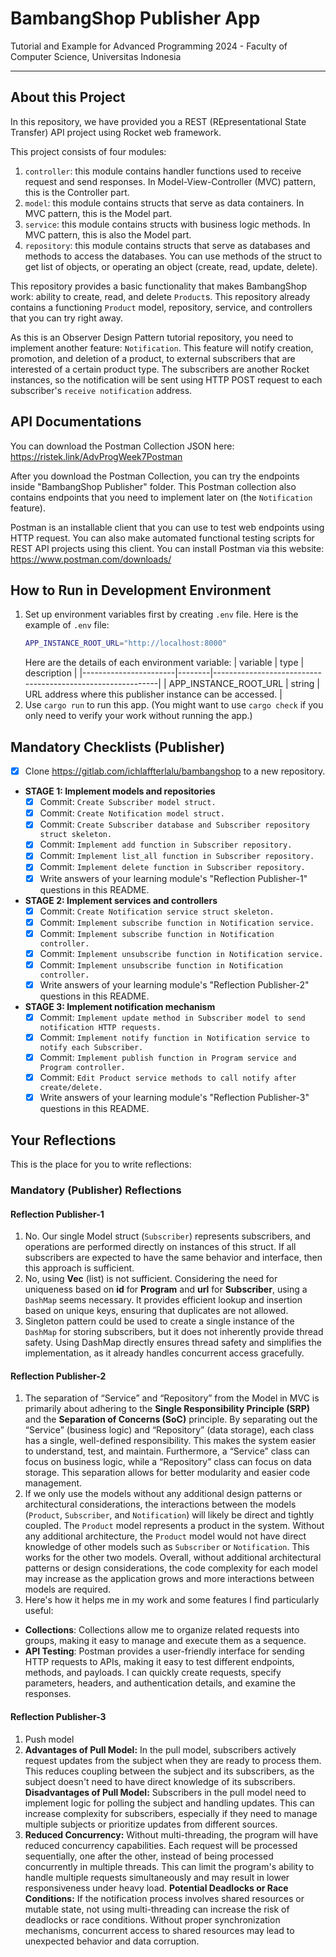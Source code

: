 # BambangShop Publisher App
Tutorial and Example for Advanced Programming 2024 - Faculty of Computer Science, Universitas Indonesia

---

## About this Project
In this repository, we have provided you a REST (REpresentational State Transfer) API project using Rocket web framework.

This project consists of four modules:
1.  `controller`: this module contains handler functions used to receive request and send responses.
    In Model-View-Controller (MVC) pattern, this is the Controller part.
2.  `model`: this module contains structs that serve as data containers.
    In MVC pattern, this is the Model part.
3.  `service`: this module contains structs with business logic methods.
    In MVC pattern, this is also the Model part.
4.  `repository`: this module contains structs that serve as databases and methods to access the databases.
    You can use methods of the struct to get list of objects, or operating an object (create, read, update, delete).

This repository provides a basic functionality that makes BambangShop work: ability to create, read, and delete `Product`s.
This repository already contains a functioning `Product` model, repository, service, and controllers that you can try right away.

As this is an Observer Design Pattern tutorial repository, you need to implement another feature: `Notification`.
This feature will notify creation, promotion, and deletion of a product, to external subscribers that are interested of a certain product type.
The subscribers are another Rocket instances, so the notification will be sent using HTTP POST request to each subscriber's `receive notification` address.

## API Documentations

You can download the Postman Collection JSON here: https://ristek.link/AdvProgWeek7Postman

After you download the Postman Collection, you can try the endpoints inside "BambangShop Publisher" folder.
This Postman collection also contains endpoints that you need to implement later on (the `Notification` feature).

Postman is an installable client that you can use to test web endpoints using HTTP request.
You can also make automated functional testing scripts for REST API projects using this client.
You can install Postman via this website: https://www.postman.com/downloads/

## How to Run in Development Environment
1.  Set up environment variables first by creating `.env` file.
    Here is the example of `.env` file:
    ```bash
    APP_INSTANCE_ROOT_URL="http://localhost:8000"
    ```
    Here are the details of each environment variable:
    | variable              | type   | description                                                |
    |-----------------------|--------|------------------------------------------------------------|
    | APP_INSTANCE_ROOT_URL | string | URL address where this publisher instance can be accessed. |
2.  Use `cargo run` to run this app.
    (You might want to use `cargo check` if you only need to verify your work without running the app.)

## Mandatory Checklists (Publisher)
-   [x] Clone https://gitlab.com/ichlaffterlalu/bambangshop to a new repository.
-   **STAGE 1: Implement models and repositories**
    -   [x] Commit: `Create Subscriber model struct.`
    -   [x] Commit: `Create Notification model struct.`
    -   [x] Commit: `Create Subscriber database and Subscriber repository struct skeleton.`
    -   [x] Commit: `Implement add function in Subscriber repository.`
    -   [x] Commit: `Implement list_all function in Subscriber repository.`
    -   [x] Commit: `Implement delete function in Subscriber repository.`
    -   [x] Write answers of your learning module's "Reflection Publisher-1" questions in this README.
-   **STAGE 2: Implement services and controllers**
    -   [x] Commit: `Create Notification service struct skeleton.`
    -   [x] Commit: `Implement subscribe function in Notification service.`
    -   [x] Commit: `Implement subscribe function in Notification controller.`
    -   [x] Commit: `Implement unsubscribe function in Notification service.`
    -   [x] Commit: `Implement unsubscribe function in Notification controller.`
    -   [x] Write answers of your learning module's "Reflection Publisher-2" questions in this README.
-   **STAGE 3: Implement notification mechanism**
    -   [x] Commit: `Implement update method in Subscriber model to send notification HTTP requests.`
    -   [x] Commit: `Implement notify function in Notification service to notify each Subscriber.`
    -   [x] Commit: `Implement publish function in Program service and Program controller.`
    -   [x] Commit: `Edit Product service methods to call notify after create/delete.`
    -   [x] Write answers of your learning module's "Reflection Publisher-3" questions in this README.

## Your Reflections
This is the place for you to write reflections:

### Mandatory (Publisher) Reflections

#### Reflection Publisher-1
1. No. Our single Model struct (`Subscriber`) represents subscribers, and operations are performed directly on instances of this struct. If all subscribers are expected to have the same behavior and interface, then this approach is sufficient.
2. No, using **Vec** (list) is not sufficient. Considering the need for uniqueness based on **id** for **Program** and **url** for **Subscriber**, using a `DashMap` seems necessary. It provides efficient lookup and insertion based on unique keys, ensuring that duplicates are not allowed.
3. Singleton pattern could be used to create a single instance of the `DashMap` for storing subscribers, but it does not inherently provide thread safety. Using DashMap directly ensures thread safety and simplifies the implementation, as it already handles concurrent access gracefully.

#### Reflection Publisher-2
1. The separation of “Service” and “Repository” from the Model in MVC is primarily about adhering to the **Single Responsibility Principle (SRP)** and the **Separation of Concerns (SoC)** principle. By separating out the “Service” (business logic) and “Repository” (data storage), each class has a single, well-defined responsibility. This makes the system easier to understand, test, and maintain. Furthermore, a “Service” class can focus on business logic, while a “Repository” class can focus on data storage. This separation allows for better modularity and easier code management.
2. If we only use the models without any additional design patterns or architectural considerations, the interactions between the models (`Product`, `Subscriber`, and `Notification`) will likely be direct and tightly coupled. The `Product` model represents a product in the system. Without any additional architecture, the `Product` model would not have direct knowledge of other models such as `Subscriber` or `Notification`. This works for the other two models. Overall, without additional architectural patterns or design considerations, the code complexity for each model may increase as the application grows and more interactions between models are required.
3. Here's how it helps me in my work and some features I find particularly useful:
- **Collections**: Collections allow me to organize related requests into groups, making it easy to manage and execute them as a sequence.
- **API Testing**: Postman provides a user-friendly interface for sending HTTP requests to APIs, making it easy to test different endpoints, methods, and payloads. I can quickly create requests, specify parameters, headers, and authentication details, and examine the responses.

#### Reflection Publisher-3
1. Push model
2. **Advantages of Pull Model:** In the pull model, subscribers actively request updates from the subject when they are ready to process them. This reduces coupling between the subject and its subscribers, as the subject doesn't need to have direct knowledge of its subscribers.
**Disadvantages of Pull Model:**
Subscribers in the pull model need to implement logic for polling the subject and handling updates. This can increase complexity for subscribers, especially if they need to manage multiple subjects or prioritize updates from different sources.
3. **Reduced Concurrency:** Without multi-threading, the program will have reduced concurrency capabilities. Each request will be processed sequentially, one after the other, instead of being processed concurrently in multiple threads. This can limit the program's ability to handle multiple requests simultaneously and may result in lower responsiveness under heavy load.
**Potential Deadlocks or Race Conditions:** If the notification process involves shared resources or mutable state, not using multi-threading can increase the risk of deadlocks or race conditions. Without proper synchronization mechanisms, concurrent access to shared resources may lead to unexpected behavior and data corruption.
